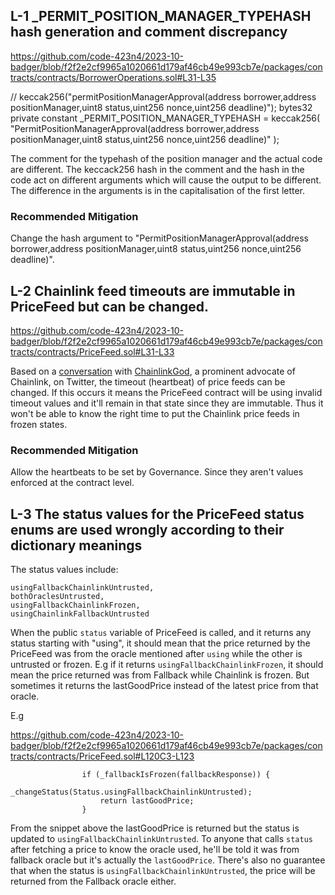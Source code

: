 ## L-1 _PERMIT_POSITION_MANAGER_TYPEHASH hash generation and comment discrepancy

https://github.com/code-423n4/2023-10-badger/blob/f2f2e2cf9965a1020661d179af46cb49e993cb7e/packages/contracts/contracts/BorrowerOperations.sol#L31-L35

// keccak256("permitPositionManagerApproval(address borrower,address positionManager,uint8 status,uint256 nonce,uint256 deadline)"); 
    bytes32 private constant _PERMIT_POSITION_MANAGER_TYPEHASH =
        keccak256(
            "PermitPositionManagerApproval(address borrower,address positionManager,uint8 status,uint256 nonce,uint256 deadline)"
        );

The comment for the typehash of the position manager and the actual code are different. The keccack256 hash in the comment and the hash in the code act on different arguments which will cause the output to be different. The difference in the arguments is in the capitalisation of the first letter.

### Recommended Mitigation
Change the hash argument to "PermitPositionManagerApproval(address borrower,address positionManager,uint8 status,uint256 nonce,uint256 deadline)".

## L-2 Chainlink feed timeouts are immutable in PriceFeed but can be changed.
https://github.com/code-423n4/2023-10-badger/blob/f2f2e2cf9965a1020661d179af46cb49e993cb7e/packages/contracts/contracts/PriceFeed.sol#L31-L33

Based on a [conversation](https://x.com/NonseOdion/status/1710950601301893320?s=20) with [ChainlinkGod](https://twitter.com/ChainLinkGod), a prominent advocate of Chainlink, on Twitter, the timeout (heartbeat) of price feeds can be changed. If this occurs it means the PriceFeed contract will be using invalid timeout values and it'll remain in that state since they are immutable. Thus it won't be able to know the right time to put the Chainlink price feeds in frozen states.

### Recommended Mitigation
Allow the heartbeats to be set by Governance. Since they aren't values enforced at the contract level.

## L-3 The status values for the PriceFeed status enums are used wrongly according to their dictionary meanings

The status values include:
```chainlinkWorking,
usingFallbackChainlinkUntrusted,
bothOraclesUntrusted,
usingFallbackChainlinkFrozen,
usingChainlinkFallbackUntrusted 
```

When the public `status` variable of PriceFeed is called, and it returns any status starting with "using", it should mean that the price returned by the PriceFeed was from the oracle mentioned after `using` while the other is untrusted or frozen. E.g if it returns `usingFallbackChainlinkFrozen`, it should mean the price returned was from Fallback while Chainlink is frozen. But sometimes it returns the lastGoodPrice instead of the latest price from that oracle.

E.g 

https://github.com/code-423n4/2023-10-badger/blob/f2f2e2cf9965a1020661d179af46cb49e993cb7e/packages/contracts/contracts/PriceFeed.sol#L120C3-L123

```
                if (_fallbackIsFrozen(fallbackResponse)) {
                    _changeStatus(Status.usingFallbackChainlinkUntrusted);
                    return lastGoodPrice;
                }

```
From the snippet above the lastGoodPrice is returned but the status is updated to `usingFallbackChainlinkUntrusted`. To anyone that calls `status` after fetching a price to know the oracle used, he'll be told it was from fallback oracle but it's actually the `lastGoodPrice`. There's also no guarantee that when the status is `usingFallbackChainlinkUntrusted`, the price will be returned from the Fallback oracle either.
